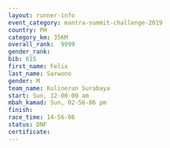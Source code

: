 ```yaml
---
layout: runner-info 
event_category: mantra-summit-challenge-2019 
country: PH
category_km: 35KM 
overall_rank:  9999
gender_rank: 
bib: 615
first_name: Felix
last_name: Sarwono
gender: M
team_name: Kulinerun Surabaya
start: Sun, 12-00-00 am
mbah_kamad: Sun, 02-56-06 pm
finish: 
race_time: 14-56-06
status: DNF
certificate: 
---
```

